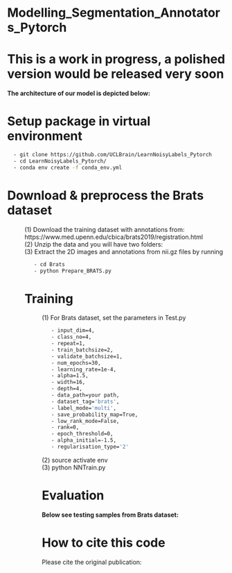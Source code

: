 # Modelling_Segmentation_Annotators_Pytorch

# This is a work in progress, a polished version would be released very soon

**The architecture of our model is depicted below:**

# Setup package in virtual environment
```sh
  - git clone https://github.com/UCLBrain/LearnNoisyLabels_Pytorch
  - cd LearnNoisyLabels_Pytorch/
  - conda env create -f conda_env.yml
```
# Download & preprocess the Brats dataset
<dl>
  <dd>(1) Download the training dataset with annotations from: https://www.med.upenn.edu/cbica/brats2019/registration.html
  <dd>(2) Unzip the data and you will have two folders: 
  <dd>(3) Extract the 2D images and annotations from nii.gz files by running
   
   ```sh
      - cd Brats
      - python Prepare_BRATS.py
   ```
# Training
<dl>
  <dd>(1) For Brats dataset, set the parameters in Test.py
   
   ```sh
      - input_dim=4,
      - class_no=4,
      - repeat=1,
      - train_batchsize=2,
      - validate_batchsize=1,
      - num_epochs=30,
      - learning_rate=1e-4,
      - alpha=1.5,
      - width=16,
      - depth=4,
      - data_path=your path,
      - dataset_tag='brats',
      - label_mode='multi',
      - save_probability_map=True,
      - low_rank_mode=False,
      - rank=0,
      - epoch_threshold=0,
      - alpha_initial=-1.5,
      - regularisation_type='2'
   ```
   <dd>(2) source activate env
   <dd>(3) python NNTrain.py
    
# Evaluation

**Below see testing samples from Brats dataset:**
 
# How to cite this code
Please cite the original publication:
